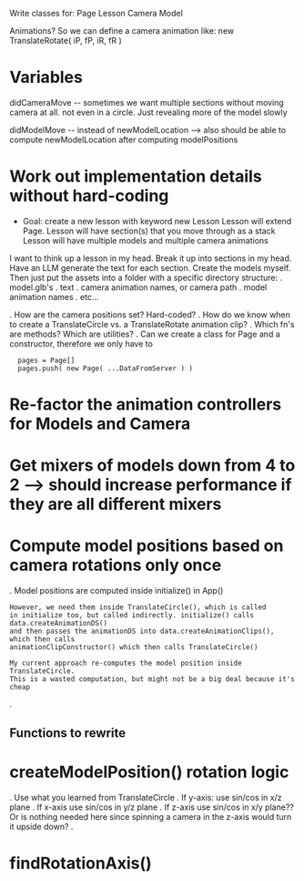 
Write classes for:
  Page 
  Lesson
  Camera
  Model

  Animations? So we can define a camera animation like: 
    new TranslateRotate( iP, fP, iR, fR )











# Variables
didCameraMove -- sometimes we want multiple sections without moving camera at all. not even in a circle. Just revealing more of the model slowly

didModelMove -- instead of newModelLocation --> also should be able to compute newModelLocation after computing modelPositions












# Work out implementation details without hard-coding
  
- Goal: 
create a new lesson with keyword new Lesson
Lesson will extend Page. 
 Lesson will have section(s) that you move through as a stack
 Lesson will have multiple models and multiple camera animations

I want to think up a lesson in my head. Break it up into sections in my head.
Have an LLM generate the text for each section. 
Create the models myself. 
Then just put the assets into a folder with a specific directory structure:
  . model.glb's
  . text
  . camera animation names, or camera path
  . model animation names
  . etc...



. How are the camera positions set? Hard-coded? 
. How do we know when to create a TranslateCircle vs. a TranslateRotate animation clip?
. Which fn's are methods? Which are utilities?
. Can we create a class for Page and a constructor, therefore we only have to 
      
      pages = Page[]
      pages.push( new Page( ...DataFromServer ) )





# Re-factor the animation controllers for Models and Camera



# Get mixers of models down from 4 to 2 --> should increase performance if they are all different mixers




# Compute model positions based on camera rotations only once
  . Model positions are computed inside initialize() in App() 

    However, we need them inside TranslateCircle(), which is called
    in initialize too, but called indirectly. initialize() calls data.createAnimationDS()
    and then passes the animationDS into data.createAnimationClips(), which then calls 
    animationClipConstructor() which then calls TranslateCircle()
    
    My current approach re-computes the model position inside TranslateCircle.
    This is a wasted computation, but might not be a big deal because it's cheap
.



## Functions to rewrite

# createModelPosition() rotation logic
 . Use what you learned from TranslateCircle
    . If y-axis: 
      use sin/cos in x/z plane
    . If x-axis
      use sin/cos in y/z plane 
    . If z-axis
      use sin/cos in x/y plane?? Or is nothing needed here since spinning a camera in the z-axis would turn it upside down?
.

# findRotationAxis()



